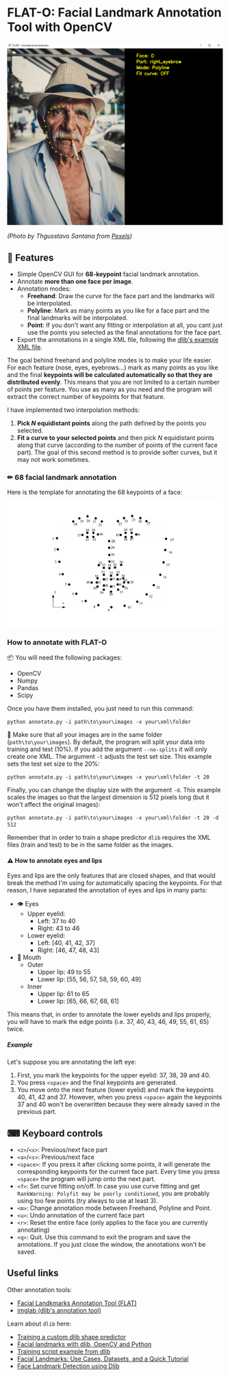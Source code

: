 # FLAT-O: Facial Landmark Annotation Tool with OpenCV

![GUI screenshot](docs/screenshot.png)

_(Photo by Thgusstavo Santana from [Pexels](https://www.pexels.com/photo/man-with-cigarette-in-mouth-1933873/))_

## 🎯 Features

- Simple OpenCV GUI for **68-keypoint** facial landmark annotation.
- Annotate **more than one face per image**.
- Annotation modes:
  - **Freehand**: Draw the curve for the face part and the landmarks will be interpolated.
  - **Polyline**: Mark as many points as you like for a face part and the final landmarks will be interpolated.
  - **Point**: If you don't want any fitting or interpolation at all, you cant just use the points you selected as the final annotations for the face part.
- Export the annotations in a single XML file, following the [dlib's example XML file](https://github.com/davisking/dlib/blob/master/examples/faces/training_with_face_landmarks.xml).

The goal behind freehand and polyline modes is to make your life easier. For each feature (nose, eyes, eyebrows...) mark as many points as you like and the final **keypoints will be calculated automatically so that they are distributed evenly**. This means that you are not limited to a certain number of points per feature. You use as many as you need and the program will extract the correct number of keypoints for that feature.

I have implemented two interpolation methods:

1. **Pick _N_ equidistant points** along the path defined by the points you selected.
2. **Fit a curve to your selected points** and then pick _N_ equidistant points along that curve (according to the number of points of the current face part). The goal of this second method is to provide softer curves, but it may not work sometimes.

### ✏ 68 facial landmark annotation

Here is the template for annotating the 68 keypoints of a face:

![Annotation of 68 facial landmarks](docs/68_landmarks.jpg)

### How to annotate with FLAT-O

📦 You will need the following packages:

- OpenCV
- Numpy
- Pandas
- Scipy

Once you have them installed, you just need to run this command:

    python annotate.py -i path\to\your\images -x your\xml\folder

📂 Make sure that all your images are in the same folder (`path\to\your\images`). By default, the program will split your data into training and test (10%). If you add the argument `--no-splits` it will only create one XML. The argument `-t` adjusts the test set size. This example sets the test set size to the 20%:

    python annotate.py -i path\to\your\images -x your\xml\folder -t 20

Finally, you can change the display size with the argument `-d`. This example scales the images so that the largest dimension is 512 pixels long (but it won't affect the original images):

    python annotate.py -i path\to\your\images -x your\xml\folder -t 20 -d 512

Remember that in order to train a shape predictor `dlib` requires the XML files (train and test) to be in the same folder as the images.

#### ⚠ How to annotate eyes and lips

Eyes and lips are the only features that are closed shapes, and that would break the method I'm using for automatically spacing the keypoints. For that reason, I have separated the annotation of eyes and lips in many parts:

- 👁 Eyes
    - Upper eyelid:
        - Left: 37 to 40
        - Right: 43 to 46
    - Lower eyelid:
        - Left: [40, 41, 42, 37]
        - Right: [46, 47, 48, 43]
- 👄 Mouth
    - Outer
        - Upper lip: 49 to 55
        - Lower lip: [55, 56, 57, 58, 59, 60, 49]
    - Inner
        - Upper lip: 61 to 65
        - Lower lip: [65, 66, 67, 68, 61]

This means that, in order to annotate the lower eyelids and lips properly, you will have to mark the edge points (i.e. 37, 40, 43, 46, 49, 55, 61, 65) twice.

##### Example

Let's suppose you are annotating the left eye:

1. First, you mark the keypoints for the upper eyelid: 37, 38, 39 and 40.
2. You press `<space>` and the final keypoints are generated.
3. You move onto the next feature (lower eyelid) and mark the keypoints 40, 41, 42 and 37. However, when you press `<space>` again the keypoints 37 and 40 won't be overwritten because they were already saved in the previous part.

## ⌨ Keyboard controls

- `<z>`/`<x>`: Previous/next face part
- `<a>`/`<s>`: Previous/next face
- `<space>`: If you press it after clicking some points, it will generate the corresponding keypoints for the current face part. Every time you press `<space>` the program will jump onto the next part.
- `<f>`: Set curve fitting on/off. In case you use curve fitting and get `RankWarning: Polyfit may be poorly conditioned`, you are probably using too few points (try always to use at least 3).
- `<m>`: Change annotation mode between Freehand, Polyline and Point.
- `<u>`: Undo annotation of the current face part
- `<r>`: Reset the entire face (only applies to the face you are currently annotating)
- `<q>`: Quit. Use this command to exit the program and save the annotations. If you just close the window, the annotations won't be saved.

## Useful links

Other annotation tools:

- [Facial Landkmarks Annotation Tool (FLAT)](https://github.com/luigivieira/Facial-Landmarks-Annotation-Tool)
- [imglab (dlib's annotation tool)](https://github.com/davisking/dlib/tree/master/tools/imglab)

Learn about `dlib` here:

- [Training a custom dlib shape predictor](https://pyimagesearch.com/2019/12/16/training-a-custom-dlib-shape-predictor/)
- [Facial landmarks with dlib, OpenCV and Python](https://pyimagesearch.com/2017/04/03/facial-landmarks-dlib-opencv-python/)
- [Training script example from dlib](http://dlib.net/train_shape_predictor.py.html)
- [Facial Landmarks: Use Cases, Datasets, and a Quick Tutorial](https://datagen.tech/guides/face-recognition/facial-landmarks/)
- [Face Landmark Detection using Dlib](https://debuggercafe.com/face-landmark-detection-using-dlib/)